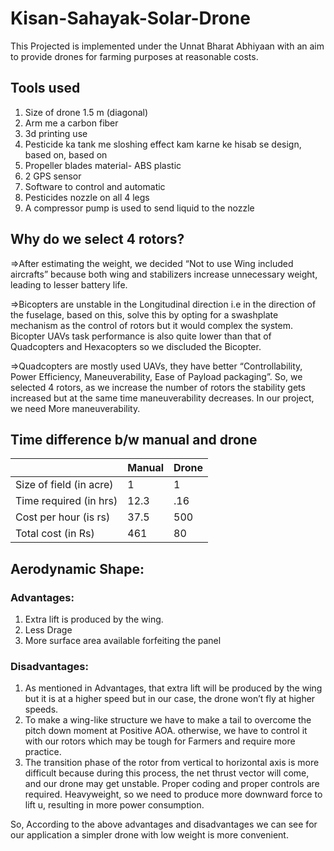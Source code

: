 # Kisan-Sahayak-Solar-Drone

This Projected is implemented under the Unnat Bharat Abhiyaan with an aim to provide drones for farming purposes at reasonable costs.

## Tools used

1. Size of drone 1.5 m (diagonal)
2. Arm me a carbon fiber
3. 3d printing use
4. Pesticide ka tank me sloshing effect kam karne ke hisab se design, based on, based on
5. Propeller blades material-  ABS plastic
6. 2 GPS sensor
7. Software to control and automatic
8. Pesticides nozzle on all 4 legs
9. A compressor pump is used to send liquid to the nozzle

## Why do we select 4 rotors?

=>After estimating the weight, we decided “Not to use Wing included aircrafts” because both wing and stabilizers increase unnecessary weight, leading to lesser battery life.

=>Bicopters are unstable in the Longitudinal direction i.e in the direction of the fuselage, based on this, solve this by opting for a swashplate mechanism as the control of rotors but it would complex the system. Bicopter UAVs task performance is also quite lower than that of Quadcopters and Hexacopters so we discluded the Bicopter.

=>Quadcopters are mostly used UAVs, they have better “Controllability, Power Efficiency, Maneuverability, Ease of Payload packaging”. So, we selected 4 rotors, as we increase the number of rotors the stability gets increased but at the same time maneuverability decreases. In our project, we need More maneuverability. 

## Time difference b/w manual and drone


| |Manual |Drone  |
|----- |----- |----- |
|Size of field (in acre) |1  |1  |
|Time required (in hrs)|12.3 |.16 |
|Cost per hour (is rs)|37.5 |500 |
|Total cost (in Rs)|461 |80 |

## Aerodynamic Shape:
 
### Advantages:
1. Extra lift is produced by the wing.
2. Less Drage
3. More surface area available forfeiting the panel

### Disadvantages:
1. As mentioned in Advantages, that extra lift will be produced by the wing but it is at a higher speed but in our case, the drone won’t fly at higher speeds.
2. To make a wing-like structure we have to make a tail to overcome the pitch down moment at Positive AOA. otherwise, we have to control it with  our rotors which may be tough for Farmers and require more practice.
3. The transition phase of the rotor from vertical to horizontal axis is more difficult because during this process, the net thrust vector will come, and our drone may get unstable. Proper coding and proper controls are required.
Heavyweight, so we need to produce more downward force to lift u, resulting in more power consumption.

So, According to the above advantages and disadvantages we can see for our application a simpler drone with low weight is more convenient.







